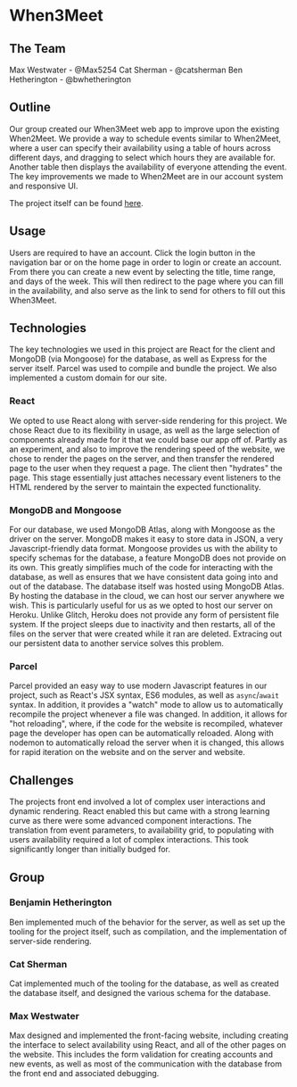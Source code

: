# When3Meet

## The Team

Max Westwater - @Max5254
Cat Sherman - @catsherman
Ben Hetherington - @bwhetherington

## Outline

Our group created our When3Meet web app to improve upon the existing When2Meet. We provide a way to schedule events similar to When2Meet, where a user can specify their availability using a table of hours across different days, and dragging to select which hours they are available for. Another table then displays the availability of everyone attending the event. The key improvements we made to When2Meet are in our account system and responsive UI.

The project itself can be found [here](http://www.when3meet.com).

## Usage

Users are required to have an account. Click the login button in the navigation bar or on the home page in order to login or create an account. From there you can create a new event by selecting the title, time range, and days of the week. This will then redirect to the page where you can fill in the availability, and also serve as the link to send for others to fill out this When3Meet.

## Technologies

The key technologies we used in this project are React for the client and MongoDB (via Mongoose) for the database, as well as Express for the server itself. Parcel was used to compile and bundle the project. We also implemented a custom domain for our site.

### React

We opted to use React along with server-side rendering for this project. We chose React due to its flexibility in usage, as well as the large selection of components already made for it that we could base our app off of. Partly as an experiment, and also to improve the rendering speed of the website, we chose to render the pages on the server, and then transfer the rendered page to the user when they request a page. The client then "hydrates" the page. This stage essentially just attaches necessary event listeners to the HTML rendered by the server to maintain the expected functionality.

### MongoDB and Mongoose

For our database, we used MongoDB Atlas, along with Mongoose as the driver on the server. MongoDB makes it easy to store data in JSON, a very Javascript-friendly data format. Mongoose provides us with the ability to specify schemas for the database, a feature MongoDB does not provide on its own. This greatly simplifies much of the code for interacting with the database, as well as ensures that we have consistent data going into and out of the database. The database itself was hosted using MongoDB Atlas. By hosting the database in the cloud, we can host our server anywhere we wish. This is particularly useful for us as we opted to host our server on Heroku. Unlike Glitch, Heroku does not provide any form of persistent file system. If the project sleeps due to inactivity and then restarts, all of the files on the server that were created while it ran are deleted. Extracing out our persistent data to another service solves this problem.

### Parcel

Parcel provided an easy way to use modern Javascript features in our project, such as React's JSX syntax, ES6 modules, as well as `async`/`await` syntax. In addition, it provides a "watch" mode to allow us to automatically recompile the project whenever a file was changed. In addition, it allows for "hot reloading", where, if the code for the website is recompiled, whatever page the developer has open can be automatically reloaded. Along with nodemon to automatically reload the server when it is changed, this allows for rapid iteration on the website and on the server and website.

## Challenges

The projects front end involved a lot of complex user interactions and dynamic rendering. React enabled this but came with a strong learning curve as there were some advanced component interactions. The translation from event parameters, to availability grid, to populating with users availability required a lot of complex interactions. This took significantly longer than initially budged for.

## Group

### Benjamin Hetherington

Ben implemented much of the behavior for the server, as well as set up the tooling for the project itself, such as compilation, and the implementation of server-side rendering.

### Cat Sherman

Cat implemented much of the tooling for the database, as well as created the database itself, and designed the various schema for the database.

### Max Westwater

Max designed and implemented the front-facing website, including creating the interface to select availability using React, and all of the other pages on the website. This includes the form validation for creating accounts and new events, as well as most of the communication with the database from the front end and associated debugging.
